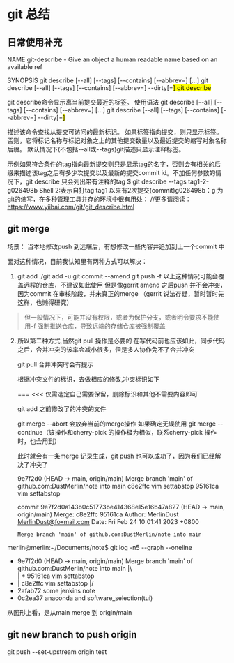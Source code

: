 # git 总结

## 日常使用补充

NAME
git-describe - Give an object a human readable name based on an available ref

SYNOPSIS
git describe [--all] [--tags] [--contains] [--abbrev=<n>] [<commit-ish>…​]
git describe [--all] [--tags] [--contains] [--abbrev=<n>] --dirty[=<mark>]
git describe <blob>

git describe命令显示离当前提交最近的标签。
使用语法
git describe [--all] [--tags] [--contains] [--abbrev=<n>] [<commit-ish>…​]
git describe [--all] [--tags] [--contains] [--abbrev=<n>] --dirty[=<mark>]


描述该命令查找从提交可访问的最新标记。 如果标签指向提交，则只显示标签。 否则，它将标记名称与标记对象之上的其他提交数量以及最近提交的缩写对象名称后缀。
默认情况下(不包括--all或--tags)git描述只显示注释标签。

示例如果符合条件的tag指向最新提交则只是显示tag的名字，否则会有相关的后缀来描述该tag之后有多少次提交以及最新的提交commit id。不加任何参数的情况下，git describe 只会列出带有注释的tag
$ git describe --tags
tag1-2-g026498b
Shell
2:表示自打tag tag1 以来有2次提交(commit)g026498b：g 为git的缩写，在多种管理工具并存的环境中很有用处；
//更多请阅读：https://www.yiibai.com/git/git_describe.html

## git merge

场景： 当本地修改push 到远端后，有想修改一些内容并追加到上一个commit 中

面对这种情况，目前我认知里有两种方式可以解决：
1.  git add ./git add -u
    git commit --amend
    git push -f
    以上这种情况可能会覆盖远程的仓库，不建议如此使用
    但是像gerrit amend 之后push 并不会冲突，因为commit 在审核阶段，并未真正的merge
    （gerrit 说法存疑，暂时暂时先这样，也懒得研究）

>    但一般情况下，可能并没有权限，或者为保护分支，或者明令要求不能使用-f 强制推送仓库，导致远端的存储仓库被强制覆盖

2.  所以第二种方式,当然git pull 操作是必要的
    在写代码前也应该如此，同步代码之后，合并冲突的该率会减小很多，但是多人协作免不了合并冲突

    git pull 合并冲突时会有提示

    根据冲突文件的标识，去做相应的修改,冲突标识如下
    >>>
    ===
    <<<
    仅需选定自己需要保留，删除标识和其他不需要内容即可

    git add 之前修改了的冲突的文件

    git merge --abort 会放弃当前的merge操作
    如果确定无误使用
    git merge --continue（该操作和cherry-pick 的操作极为相似，联系cherry-pick 操作时，也会用到）

    此时就会有一条merge 记录生成，git push 也可以成功了，因为我们已经解决了冲突了

    9e7f2d0 (HEAD -> main, origin/main) Merge branch 'main' of github.com:DustMerlin/note into main
    c8e2ffc vim settabstop
    95161ca vim settabstop


    commit 9e7f2d0a143b0c51773be414368e15e16b47a827 (HEAD -> main, origin/main)
    Merge: c8e2ffc 95161ca
    Author: MerlinDust <MerlinDust@foxmail.com>
    Date:   Fri Feb 24 10:01:41 2023 +0800

        Merge branch 'main' of github.com:DustMerlin/note into main

merlin@merlin:~/Documents/note$ git log -n5 --graph --oneline
*   9e7f2d0 (HEAD -> main, origin/main) Merge branch 'main' of github.com:DustMerlin/note into main
|\  
| * 95161ca vim settabstop
* | c8e2ffc vim settabstop
|/  
* 2afab72 some jenkins note
* 0c2ea37 anaconda and software_selection(tui)

从图形上看，是从main merge 到 origin/main

## git new branch to push origin 

git push --set-upstream origin test